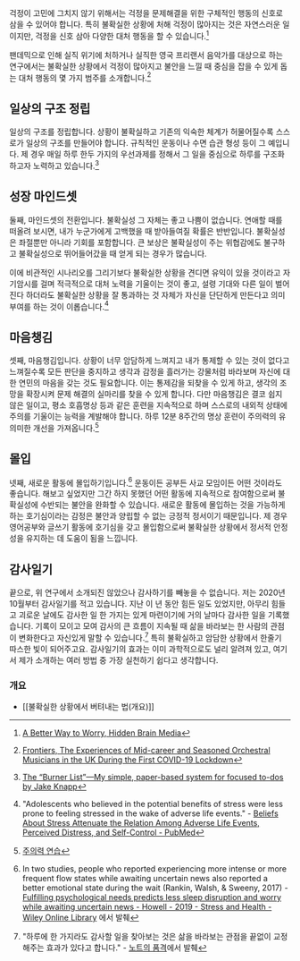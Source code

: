 걱정이 고민에 그치지 않기 위해서는 걱정을 문제해결을 위한 구체적인 행동의 신호로 삼을 수 있어야 합니다. 특히 불확실한 상황에 처해 걱정이 많아지는 것은 자연스러운 일이지만, 걱정을 신호 삼아 다양한 대처 행동을 할 수 있습니다.[^1]

팬데믹으로 인해 실직 위기에 처하거나 실직한 영국 프리랜서 음악가를 대상으로 하는 연구에서는 불확실한 상황에서 걱정이 많아지고 불안을 느낄 때 중심을 잡을 수 있게 돕는 대처 행동의 몇 가지 범주를 소개합니다.[^2] 

## 일상의 구조 정립

일상의 구조를 정립합니다. 상황이 불확실하고 기존의 익숙한 체계가 허물어질수록 스스로가 일상의 구조를 만들어야 합니다. 규칙적인 운동이나 수면 습관 형성 등이 그 예입니다. 제 경우 매일 하루 한두 가지의 우선과제를 정해서 그 일을 중심으로 하루를 구조화하고자 노력하고 있습니다.[^3] 

## 성장 마인드셋

둘째, 마인드셋의 전환입니다. 불확실성 그 자체는 좋고 나쁨이 없습니다. 연애할 때를 떠올려 보시면, 내가 누군가에게 고백했을 때 받아들여질 확률은 반반입니다. 불확실성은 좌절뿐만 아니라 기회를 포함합니다. 큰 보상은 불확실성이 주는 위협감에도 불구하고 불확실성으로 뛰어들어갔을 때 얻게 되는 경우가 많습니다. 

이에 비관적인 시나리오를 그리기보다 불확실한 상황을 견디면 유익이 있을 것이라고 자기암시를 걸며 적극적으로 대처 노력을 기울이는 것이 좋고, 설령 기대와 다른 일이 벌어진다 하더라도 불확실한 상황을 잘 통과하는 것 자체가 자신을 단단하게 만든다고 의미 부여를 하는 것이 이롭습니다.[^4]

## 마음챙김

셋째, 마음챙김입니다. 상황이 너무 암담하게 느껴지고 내가 통제할 수 있는 것이 없다고 느껴질수록 모든 판단을 중지하고 생각과 감정을 흘러가는 강물처럼 바라보며 자신에 대한 연민의 마음을 갖는 것도 필요합니다. 이는 통제감을 되찾을 수 있게 하고, 생각의 조망을 확장시켜 문제 해결의 실마리를 찾을 수 있게 합니다. 다만 마음챙김은 결코 쉽지 않은 일이고, 평소 호흡명상 등과 같은 훈련을 지속적으로 하며 스스로의 내외적 상태에 주의를 기울이는 능력을 계발해야 합니다. 하루 12분 8주간의 명상 훈련이 주의력의 유의미한 개선을 가져옵니다.[^5]

## 몰입

넷째, 새로운 활동에 몰입하기입니다.[^6] 운동이든 공부든 사교 모임이든 어떤 것이라도 좋습니다. 해보고 싶었지만 그간 하지 못했던 어떤 활동에 지속적으로 참여함으로써 불확실성에 수반되는 불안을 완화할 수 있습니다. 새로운 활동에 몰입하는 것을 가능하게 하는 호기심이라는 감정은 불안과 양립할 수 없는 긍정적 정서이기 때문입니다. 제 경우 영어공부와 글쓰기 활동에 호기심을 갖고 몰입함으로써 불확실한 상황에서 정서적 안정성을 유지하는 데 도움이 됨을 느낍니다.

## 감사일기 

끝으로, 위 연구에서 소개되진 않았으나 감사하기를 빼놓을 수 없습니다. 저는 2020년 10월부터 감사일기를 적고 있습니다. 지난 이 년 동안 힘든 일도 있었지만, 아무리 힘들고 괴로운 날에도 감사한 일 한 가지는 있게 마련이기에 거의 날마다 감사한 일을 기록했습니다. 기록이 모이고 모여 감사의 큰 흐름이 지속될 때 삶을 바라보는 한 사람의 관점이 변화한다고 자신있게 말할 수 있습니다.[^7] 특히 불확실하고 암담한 상황에서 한줄기 따스한 빛이 되어주고요. 감사일기의 효과는 이미 과학적으로도 널리 알려져 있고, 여기서 제가 소개하는 여러 방법 중 가장 실천하기 쉽다고 생각합니다.

### 개요
- [[불확실한 상황에서 버텨내는 법(개요)]]

[^1]: [A Better Way to Worry, Hidden Brain Media](https://hiddenbrain.org/podcast/a-better-way-to-worry/)
[^2]: [Frontiers, The Experiences of Mid-career and Seasoned Orchestral Musicians in the UK During the First COVID-19 Lockdown](https://www.frontiersin.org/articles/10.3389/fpsyg.2021.645967/full)
[^3]: [The “Burner List”—My simple, paper-based system for focused to-dos by Jake Knapp](https://medium.com/make-time/the-burner-list-my-simple-paper-based-system-for-focused-to-dos-95497321cf14)
[^4]: "Adolescents who believed in the potential benefits of stress were less prone to feeling stressed in the wake of adverse life events." - [Beliefs About Stress Attenuate the Relation Among Adverse Life Events, Perceived Distress, and Self-Control - PubMed](https://pubmed.ncbi.nlm.nih.gov/28872676/)
[^5]: [주의력 연습](http://ch.yes24.com/Article/View/51923)
[^6]:  In two studies, people who reported experiencing more intense or more frequent flow states while awaiting uncertain news also reported a better emotional state during the wait (Rankin, Walsh, & Sweeny, 2017) - [Fulfilling psychological needs predicts less sleep disruption and worry while awaiting uncertain news - Howell - 2019 - Stress and Health - Wiley Online Library](https://onlinelibrary.wiley.com/doi/10.1002/smi.2860) 에서 발췌
[^7]: "하루에 한 가지라도 감사할 일을 찾아보는 것은 삶을 바라보는 관점을 끝없이 교정해주는 효과가 있다고 합니다." - [노트의 품격](http://www.yes24.com/Product/Goods/62256696)에서 발췌